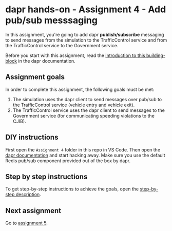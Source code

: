 # dapr hands-on - Assignment 4 - Add pub/sub messsaging

In this assignment, you're going to add dapr **publish/subscribe** messaging to send messages from the simulation to the TrafficControl service and from the TrafficControl service to the Government service.

Before you start with this assignment, read the [introduction to this building-block](https://github.com/dapr/docs/blob/master/concepts/publish-subscribe-messaging/README.md) in the dapr documentation.

## Assignment goals

In order to complete this assignment, the following goals must be met:

1. The simulation uses the dapr client to send messages over pub/sub to the TrafficControl service (vehicle entry and vehicle exit).
2. The TrafficControl service uses the dapr client to send messages to the Government service (for communicating speeding violations to the CJIB).

## DIY instructions

First open the `Assignment 4` folder in this repo in VS Code. Then open the [dapr documentation](https://github.com/dapr/docs) and start hacking away. Make sure you use the default Redis pub/sub component provided out of the box by dapr.

## Step by step instructions

To get step-by-step instructions to achieve the goals, open the [step-by-step description](step-by-step.md).

## Next assignment

Go to [assignment 5](../Assignment05/README.md).
